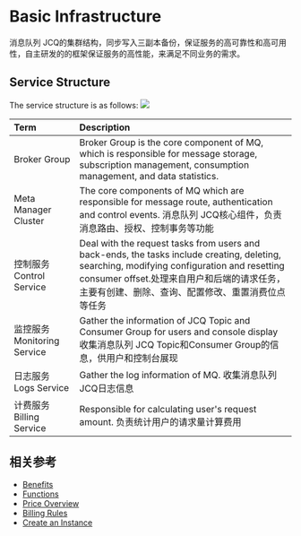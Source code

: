 # Basic Infrastructure
消息队列 JCQ的集群结构，同步写入三副本备份，保证服务的高可靠性和高可用性，自主研发的的框架保证服务的高性能，来满足不同业务的需求。

## Service Structure
The service structure is as follows:
![](https://github.com/jdcloudcom/cn/blob/edit/image/Internet-Middleware/Message-Queue/basic-infrastructure.jpg)

| Term | Description |
| :- | :- |
| Broker Group | Broker Group is the core component of MQ, which is responsible for message storage, subscription management, consumption management, and data statistics. |	
| Meta Manager Cluster | The core components of MQ which are responsible for message route, authentication and control events. 消息队列 JCQ核心组件，负责消息路由、授权、控制事务等功能 |
| 控制服务 Control Service | Deal with the request tasks from users and back-ends, the tasks include creating, deleting, searching, modifying configuration and resetting consumer offset.处理来自用户和后端的请求任务，主要有创建、删除、查询、配置修改、重置消费位点等任务 |
| 监控服务 Monitoring Service | Gather the information of JCQ Topic and Consumer Group for users and console display 收集消息队列 JCQ Topic和Consumer Group的信息，供用户和控制台展现 |
| 日志服务 Logs Service | Gather the log information of MQ. 收集消息队列 JCQ日志信息 |
| 计费服务 Billing Service | Responsible for calculating user's request amount. 负责统计用户的请求量计算费用 |


## 相关参考

- [Benefits](../Introduction/Benefits.md)
- [Functions](../Introduction/Functions.md)
- [Price Overview](../Pricing/Price-Overview.md)
- [Billing Rules](../Pricing/Billing-Rules.md)
- [Create an Instance](../Getting-Started/Create-Instance.md)

